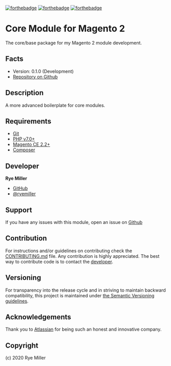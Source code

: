 [![forthebadge](https://forthebadge.com/images/badges/built-by-neckbeards.svg)](https://forthebadge.com)
[![forthebadge](https://forthebadge.com/images/badges/built-with-love.svg)](https://forthebadge.com)
[![forthebadge](https://forthebadge.com/images/badges/for-you.svg)](https://forthebadge.com)

Core Module for Magento 2 
=========================

The core/base package for my Magento 2 module development.


Facts
-----

 * Version: 0.1.0 (Development)
 * [Repository on Github](https://github.com/iods/iods-core)


Description
-----------

A more advanced boilerplate for core modules.


Requirements
------------

 * [Git](http://git-scm.com) 
 * [PHP v7.0+](http://php.net)
 * [Magento CE 2.2+](http://magento.com)
 * [Composer](http://getcomposer.org)


Developer
---------

**Rye Miller**

 * [GitHub](http://github.com/iods/)
 * [@ryemiller](https://twitter.com/ryemiller)


Support
-------

If you have any issues with this module, open an issue on [Github](https://github.com/iods/iods-core/issues)


Contribution
------------

For instructions and/or guidelines on contributing check the [CONTRIBUTING.md](https://github.com/iods/iods-core/CONTRIBUTING.md) 
file. Any contribution is highly appreciated. The best way to contribute code is to contact the [developer](#Developer).


Versioning
----------

For transparency into the release cycle and in striving to maintain backward compatibility, this project is
maintained under [the Semantic Versioning guidelines](http://semver.org/).


Acknowledgements
----------------

Thank you to [Atlassian](http://www.atlassian.com) for being such an honest and innovative company.


Copyright
---------

(c) 2020 Rye Miller